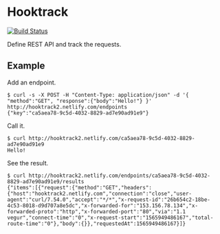 # Hooktrack

[![Build Status](https://travis-ci.org/jinjor/hooktrack2.svg)](https://travis-ci.org/jinjor/hooktrack2)

Define REST API and track the requests.

## Example

Add an endpoint.

```shell
$ curl -s -X POST -H "Content-Type: application/json" -d '{ "method":"GET", "response":{"body":"Hello!"} }' http://hooktrack2.netlify.com/endpoints
{"key":"ca5aea78-9c5d-4032-8829-ad7e90ad91e9"}
```

Call it.

```shell
$ curl http://hooktrack2.netlify.com/ca5aea78-9c5d-4032-8829-ad7e90ad91e9
Hello!
```

See the result.

```shell
$ curl http://hooktrack2.netlify.com/endpoints/ca5aea78-9c5d-4032-8829-ad7e90ad91e9/results
{"items":[{"request":{"method":"GET","headers":{"host":"hooktrack2.netlify.com","connection":"close","user-agent":"curl/7.54.0","accept":"*/*","x-request-id":"26b654c2-18be-4c53-8018-d9d707a8e5dc","x-forwarded-for":"153.156.78.134","x-forwarded-proto":"http","x-forwarded-port":"80","via":"1.1 vegur","connect-time":"0","x-request-start":"1565949486167","total-route-time":"0"},"body":{}},"requestedAt":1565949486167}]}
```

